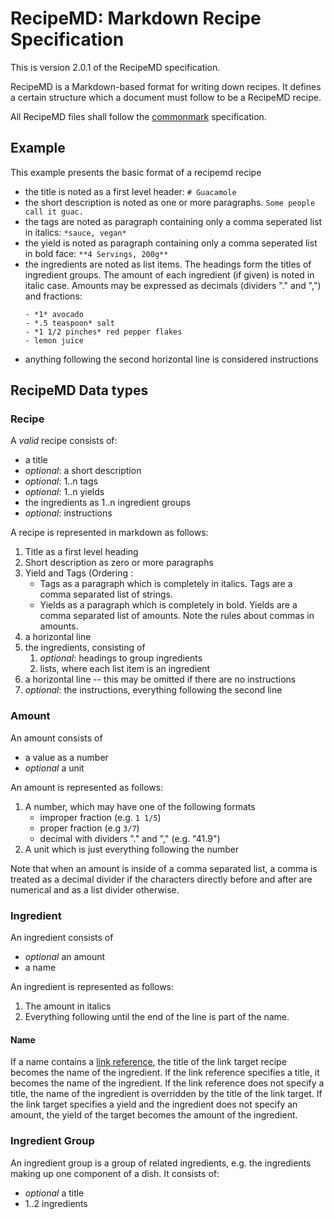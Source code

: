 # RecipeMD: Markdown Recipe Specification

This is version 2.0.1 of the RecipeMD specification.

RecipeMD is a Markdown-based format for writing down recipes. It
defines a certain structure which a document must follow to be a
RecipeMD recipe.

All RecipeMD files shall follow the [commonmark] specification.

[commonmark]: https://commonmark.org

## Example

This example presents the basic format of a recipemd recipe

- the title is noted as a first level header:
  ```# Guacamole```
- the short description is noted as one or more paragraphs.
  ```Some people call it guac.```
- the tags are noted as paragraph containing only a comma seperated
  list in italics:
   ```*sauce, vegan*```
- the yield is noted as paragraph containing only a comma seperated
  list in bold face:
  ```**4 Servings, 200g**```
- the ingredients are noted as list items. The headings form the
  titles of ingredient groups. The amount of each ingredient (if given)
  is noted in italic case. Amounts may be expressed as decimals
  (dividers "." and ",") and fractions:
    ```
    - *1* avocado
    - *.5 teaspoon* salt
    - *1 1/2 pinches* red pepper flakes
    - lemon juice
    ```
- anything following the second horizontal line is considered instructions

## RecipeMD Data types

### Recipe

A *valid* recipe consists of:

- a title
- *optional*: a short description
- *optional*: 1..n tags
- *optional*: 1..n yields
- the ingredients as 1..n ingredient groups
- *optional*: instructions

A recipe is represented in markdown as follows:

1. Title as a first level heading
2. Short description as zero or more paragraphs
3. Yield and Tags (Ordering :
    - Tags as a paragraph which is completely in italics. Tags are a
      comma separated list of strings.
    - Yields as a paragraph which is completely in bold. Yields are a
      comma separated list of amounts. Note the rules about commas in
      amounts.
5. a horizontal line
6. the ingredients, consisting of
    1. *optional*: headings to group ingredients
    2. lists, where each list item is an ingredient
7. a horizontal line -- this may be omitted if there are no instructions
8. *optional*: the instructions, everything following the second line

### Amount

An amount consists of

- a value as a number
- *optional* a unit

An amount is represented as follows:

1. A number, which may have one of the following formats
    - improper fraction (e.g. `1 1/5`)
    - proper fraction (e.g `3/7`)
    - decimal with dividers "." and "," (e.g. "41.9")
2. A unit which is just everything following the number

Note that when an amount is inside of a comma separated list, a comma
is treated as a decimal divider if the characters directly before and
after are numerical and as a list divider otherwise.

### Ingredient

An ingredient consists of

- *optional* an amount
- a name

An ingredient is represented as follows:

1. The amount in italics
2. Everything following until the end of the line is part of the name.

#### Name

If a name contains a [link reference](https://spec.commonmark.org/0.28/#link-reference-definitions), the title of the link target recipe becomes the name of the ingredient.
If the link reference specifies a title, it becomes the name of the ingredient.
If the link reference does not specify a title, the name of the ingredient is overridden by the title of the link target.
If the link target specifies a yield and the ingredient does not specify an amount, the yield of the target becomes the amount of the ingredient.

### Ingredient Group

An ingredient group is a group of related ingredients, e.g. the
ingredients making up one component of a dish. It consists of:

- *optional* a title
- 1..2 ingredients





